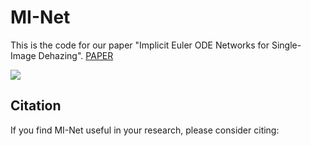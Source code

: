 # MI-Net

This is the code for our paper "Implicit Euler ODE Networks for Single-Image Dehazing".
[PAPER](https://openaccess.thecvf.com/content_CVPRW_2020/papers/w14/Shen_Implicit_Euler_ODE_Networks_for_Single-Image_Dehazing_CVPRW_2020_paper.pdf)

![](https://github.com/Jiawei-Shen/MI-Net/fig/MI-Net.png)



Citation
-----
If you find MI-Net useful in your research, please consider citing:

